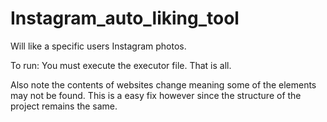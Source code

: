 # Instagram_auto_liking_tool
Will like a specific users Instagram photos.

To run:
 You must execute the executor file. That is all. 
 
 Also note the contents of websites change meaning some of the elements may not be found. This is a easy fix however since the structure of the project remains the same.
